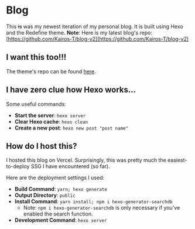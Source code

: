 # Blog
This ~~is~~ was my newest iteration of my personal blog. It is built using Hexo and the Redefine theme.
**Note**: Here is my latest blog's repo: [https://github.com/Kairos-T/blog-v2](https://github.com/Kairos-T/blog-v2)

## I want this too!!!
The theme's repo can be found [here](https://github.com/EvanNotFound/hexo-theme-redefine).

## I have zero clue how Hexo works...
Some useful commands:
- **Start the server**: `hexo server`
- **Clear Hexo cache**: `hexo clean`
- **Create a new post**: `hexo new post "post name"`

## How do I host this?
I hosted this blog on Vercel. Surprisingly, this was pretty much the easiest-to-deploy SSG I have encountered (so far). 

Here are the deployment settings I used:
- **Build Command**: `yarn; hexo generate`
- **Output Directory**: `public`
- **Install Command**: `yarn install; npm i hexo-generator-searchdb`
    - Note: `npm i hexo-generator-searchdb` is only necessary if you've enabled the search function.
- **Development Command**: `hexo server`
